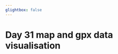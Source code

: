 ```yaml
---
glightbox: false
---
```


# Day 31 map and gpx data visualisation

<style> #map { width: auto; height: 400px; margin: 0;} </style>

<div id="map"></div>

<script> 
var mygpxurl = "/f3/assets/gpx/GPX31.gpx";
</script>

<script src="/f3/javascripts/mygpx.js"> </script>
